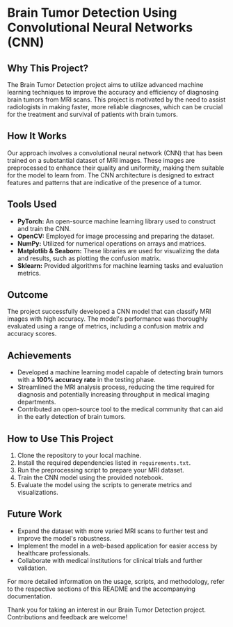 # Brain Tumor Detection Using Convolutional Neural Networks (CNN)

## Why This Project?
The Brain Tumor Detection project aims to utilize advanced machine learning techniques to improve the accuracy and efficiency of diagnosing brain tumors from MRI scans. This project is motivated by the need to assist radiologists in making faster, more reliable diagnoses, which can be crucial for the treatment and survival of patients with brain tumors.

## How It Works
Our approach involves a convolutional neural network (CNN) that has been trained on a substantial dataset of MRI images. These images are preprocessed to enhance their quality and uniformity, making them suitable for the model to learn from. The CNN architecture is designed to extract features and patterns that are indicative of the presence of a tumor.

## Tools Used
- **PyTorch:** An open-source machine learning library used to construct and train the CNN.
- **OpenCV:** Employed for image processing and preparing the dataset.
- **NumPy:** Utilized for numerical operations on arrays and matrices.
- **Matplotlib & Seaborn:** These libraries are used for visualizing the data and results, such as plotting the confusion matrix.
- **Sklearn:** Provided algorithms for machine learning tasks and evaluation metrics.

## Outcome
The project successfully developed a CNN model that can classify MRI images with high accuracy. The model's performance was thoroughly evaluated using a range of metrics, including a confusion matrix and accuracy scores.

## Achievements
- Developed a machine learning model capable of detecting brain tumors with a **100% accuracy rate** in the testing phase.
- Streamlined the MRI analysis process, reducing the time required for diagnosis and potentially increasing throughput in medical imaging departments.
- Contributed an open-source tool to the medical community that can aid in the early detection of brain tumors.

## How to Use This Project
1. Clone the repository to your local machine.
2. Install the required dependencies listed in `requirements.txt`.
3. Run the preprocessing script to prepare your MRI dataset.
4. Train the CNN model using the provided notebook.
5. Evaluate the model using the scripts to generate metrics and visualizations.

## Future Work
- Expand the dataset with more varied MRI scans to further test and improve the model's robustness.
- Implement the model in a web-based application for easier access by healthcare professionals.
- Collaborate with medical institutions for clinical trials and further validation.

For more detailed information on the usage, scripts, and methodology, refer to the respective sections of this README and the accompanying documentation.

Thank you for taking an interest in our Brain Tumor Detection project. Contributions and feedback are welcome!

